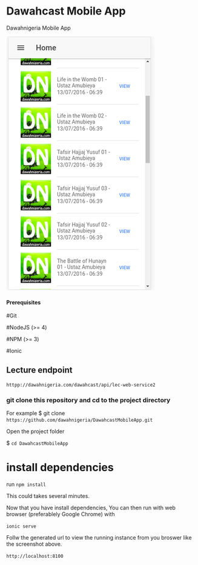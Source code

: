 # Dawahcast Mobile App

Dawahnigeria Mobile App

![Alt text](/screenshot.png?raw=true "Optional Title")

#### Prerequisites

#Git

#NodeJS (>= 4)

#NPM (>= 3)

#Ionic

## Lecture endpoint 

`httpp://dawahnigeria.com/dawahcast/api/lec-web-service2`

### git clone this repository and cd to the project directory

For example $ git clone `https://github.com/dawahnigeria/DawahcastMobileApp.git`

Open the project folder

$ `cd DawahcastMobileApp`



# install dependencies
run `npm install`

This could takes several minutes.

Now that you have install dependencies, You can then run with web browser (preferablely Google Chrome) with

`ionic serve`

Follw the generated url to view the running instance from you broswer like the screenshot above.

`http://localhost:8100`
